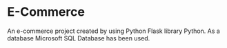 # E-Commerce
An e-commerce project created by using Python Flask library Python. As a database Microsoft SQL Database has been used.
